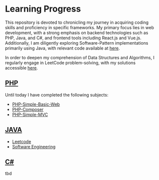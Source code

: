 # Learning Progress

This repository is devoted to chronicling my journey in acquiring coding skills and proficiency in specific frameworks. My primary focus lies in web development, with a strong emphasis on backend technologies such as PHP, Java, and C#, and frontend tools including React.js and Vue.js. Additionally, I am diligently exploring Software-Pattern implementations primarily using Java, with relevant code available at [here](https://github.com/vinstonsalim/learning/tree/main/JAVA).

In order to deepen my comprehension of Data Structures and Algorithms, I regularly engage in LeetCode problem-solving, with my solutions accessible [here](https://github.com/vinstonsalim/learning/tree/main/JAVA/Leetcode).

## [PHP](https://github.com/vinstonsalim/learning/tree/main/PHP/)
Until today I have completed the following subjects:
- [PHP-Simple-Basic-Web](https://github.com/vinstonsalim/learning/tree/main/PHP/php-simple-web)
- [PHP-Composer](https://github.com/vinstonsalim/learning/tree/main/PHP/php-composer)
- [PHP-Simple-MVC](https://github.com/vinstonsalim/learning/tree/main/PHP/php-simple-mvc)

## [JAVA](https://github.com/vinstonsalim/learning/tree/main/JAVA/)
- [Leetcode](https://github.com/vinstonsalim/learning/tree/main/JAVA/Leetcode)
- [Software Engineering]()

## [C#]()
tbd